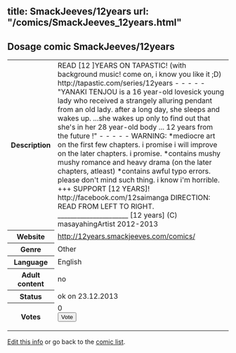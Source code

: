 title: SmackJeeves/12years
url: "/comics/SmackJeeves_12years.html"
---
Dosage comic SmackJeeves/12years
-----------------------------------------

<p id="msg"></p>
<script type="text/javascript">
if (window.location.search === '?edit_info_mail=sent_ok') {
  var elem = document.getElementById("msg");
  elem.innerHTML = 'Edited information sucessfully sent for review, which is usually done daily. Thanks!';
  elem.className = 'ok';
}
</script>
<table class="comicinfo">
<tr>
<th>Description</th><td>READ [12 ]YEARS ON TAPASTIC! (with background music! come on, i know you like it ;D) http://tapastic.com/series/12years - - - - - &quot;YANAKI TENJOU is a 16 year-old lovesick young lady who received a strangely alluring pendant from an old lady. after a long day, she sleeps and wakes up. ...she wakes up only to find out that she's in her 28 year-old body ... 12 years from the future !&quot; - - - - - WARNING: *mediocre art on the first few chapters. i promise i will improve on the later chapters. i promise. *contains mushy mushy romance and heavy drama (on the later chapters, atleast) *contains awful typo errors. please don't mind such thing. i know i'm horrible. +++ SUPPORT [12 YEARS]! http://facebook.com/12saimanga DIRECTION: READ FROM LEFT TO RIGHT. ______________________ [12 years] (C) masayahingArtist 2012-2013</td>
</tr>
<tr>
<th>Website</th><td><a href="http://12years.smackjeeves.com/comics/">http://12years.smackjeeves.com/comics/</a></td>
</tr>
<tr>
<th>Genre</th><td>Other</td>
</tr>
<tr>
<th>Language</th><td>English</td>
</tr>
<tr>
<th>Adult content</th><td>no</td>
</tr>
<tr>
<th>Status</th><td>ok on 23.12.2013</td>
</tr>
<tr>
<th>Votes</th><td>0
<form action="http://gaecounter.appspot.com/count/" method="POST">
<input name="name" type="hidden" value="SmackJeeves_12years"/>
<input name="uid" type="hidden" id="voteuid" value=""/>
<input type="submit" value="Vote"/>
</form>
</td>
</tr>
</table>
<script type="text/javascript">
var ua = navigator.userAgent;
document.getElementById("voteuid").value = ua.replace(/[^a-zA-Z0-9\._:]/g , "_");;
</script>

[Edit this info](SmackJeeves_12years_edit.html) or go back to the [comic list](../comic-index.html).
